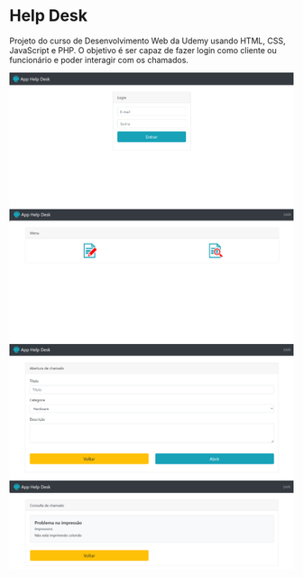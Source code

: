 # Help Desk

Projeto do curso de Desenvolvimento Web da Udemy usando HTML, CSS, JavaScript e PHP. O objetivo é ser capaz de fazer login como cliente ou funcionário e poder interagir com os chamados.

![](help-desk-login.png)
![](help-desk-home.png)
![](help-desk-chamado.png)
![](help-desk-consulat.png)
